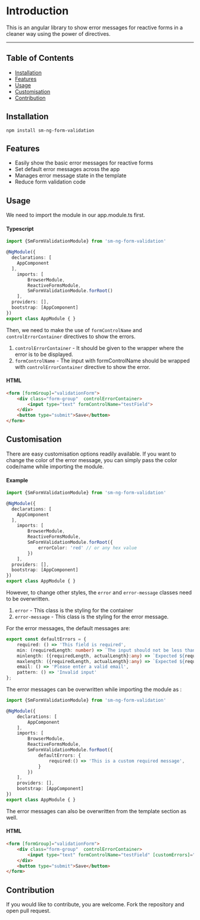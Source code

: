 # Introduction

This is an angular library to show error messages for  reactive forms in a cleaner way using the power of directives.

--- ---



## Table of Contents

- [Installation](#installation)
- [Features](#features)
- [Usage](#usage)
- [Customisation](#customisation)
- [Contribution](#contribution)


## Installation

`npm install sm-ng-form-validation`

## Features

- Easily show the basic error messages for reactive forms
- Set default error messages across the app
- Manages error message state in the template
- Reduce form validation code


## Usage

We need to import the module  in our app.module.ts first.

#### Typescript

```ts
import {SmFormValidationModule} from 'sm-ng-form-validation'

@NgModule({
  declarations: [
    AppComponent
  ],
    imports: [
        BrowserModule,
        ReactiveFormsModule,
        SmFormValidationModule.forRoot()
    ],
  providers: [],
  bootstrap: [AppComponent]
})
export class AppModule { }
```

Then, we need to make the use of `formControlName`  and  `controlErrorContainer`  directives
to show the errors. <br/>
1. `controlErrorContainer`  - It should be given to the wrapper where the error is to be displayed.
2. `formControlName` - The input with formControlName should be wrapped with `controlErrorContainer` directive to show the error.

#### HTML

```html
<form [formGroup]="validationForm">
    <div class="form-group"  controlErrorContainer>
        <input type="text" formControlName="testField">
    </div>
    <button type="submit">Save</button>
</form>
```

## Customisation

There are easy customisation options readily available. If you want to change the color of 
the error message, you can simply pass the color code/name while importing the module.

####  Example

```ts
import {SmFormValidationModule} from 'sm-ng-form-validation'

@NgModule({
  declarations: [
    AppComponent
  ],
    imports: [
        BrowserModule,
        ReactiveFormsModule,
        SmFormValidationModule.forRoot({
            errorColor: 'red' // or any hex value
        })
    ],
  providers: [],
  bootstrap: [AppComponent]
})
export class AppModule { }
```

However, to change other styles, the  `error` and `error-message` classes need to be overwritten.
1. `error`  -   This class is the styling for the container 
2. `error-message` - This class is the styling for the error message.

For the error messages, the  default messages are: 

```ts
export const defaultErrors = {
    required: () => 'This field is required',
    min: (requiredLength: number) => `The input should not be less than ${requiredLength}`,
    minlength: ({requiredLength, actualLength}:any) => `Expected ${requiredLength} but got ${actualLength}`,
    maxlength: ({requiredLength, actualLength}:any) => `Expected ${requiredLength} but got ${actualLength}`,
    email: () => 'Please enter a valid email',
    pattern: () => 'Invalid input'
};
```

The error messages can be overwritten while importing the module as :

```ts
import {SmFormValidationModule} from 'sm-ng-form-validation'

@NgModule({
    declarations: [
        AppComponent
    ],
    imports: [
        BrowserModule,
        ReactiveFormsModule,
        SmFormValidationModule.forRoot({
            defaultErrors: {
                required:() => 'This is a custom required message',
            }
        })
    ],
    providers: [],
    bootstrap: [AppComponent]
})
export class AppModule { }
```

The error messages can also be overwritten from the  template section as well.

#### HTML

```html
<form [formGroup]="validationForm">
    <div class="form-group"  controlErrorContainer>
        <input type="text" formControlName="testField" [customErrors]="{required:  'This is a custom message'}">
    </div>
    <button type="submit">Save</button>
</form>
```

## Contribution

If you  would like to contribute, you are welcome. Fork the repository  and open pull request.



